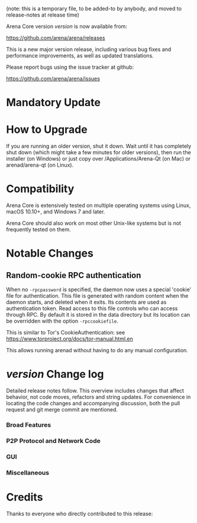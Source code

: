 (note: this is a temporary file, to be added-to by anybody, and moved to release-notes at release time)

Arena Core version *version* is now available from:

  <https://github.com/arena/arena/releases>

This is a new major version release, including various bug fixes and
performance improvements, as well as updated translations.

Please report bugs using the issue tracker at github:

  <https://github.com/arena/arena/issues>

Mandatory Update
==============


How to Upgrade
==============

If you are running an older version, shut it down. Wait until it has completely shut down (which might take a few minutes for older versions), then run the installer (on Windows) or just copy over /Applications/Arena-Qt (on Mac) or arenad/arena-qt (on Linux).

Compatibility
==============

Arena Core is extensively tested on multiple operating systems using
Linux, macOS 10.10+, and Windows 7 and later.

Arena Core should also work on most other Unix-like systems but is not
frequently tested on them.

Notable Changes
===============

Random-cookie RPC authentication
---------------------------------

When no `-rpcpassword` is specified, the daemon now uses a special 'cookie'
file for authentication. This file is generated with random content when the
daemon starts, and deleted when it exits. Its contents are used as
authentication token. Read access to this file controls who can access through
RPC. By default it is stored in the data directory but its location can be
overridden with the option `-rpccookiefile`.

This is similar to Tor's CookieAuthentication: see
https://www.torproject.org/docs/tor-manual.html.en

This allows running arenad without having to do any manual configuration.


*version* Change log
=================

Detailed release notes follow. This overview includes changes that affect
behavior, not code moves, refactors and string updates. For convenience in locating
the code changes and accompanying discussion, both the pull request and
git merge commit are mentioned.

### Broad Features
### P2P Protocol and Network Code
### GUI
### Miscellaneous

Credits
=======

Thanks to everyone who directly contributed to this release:

